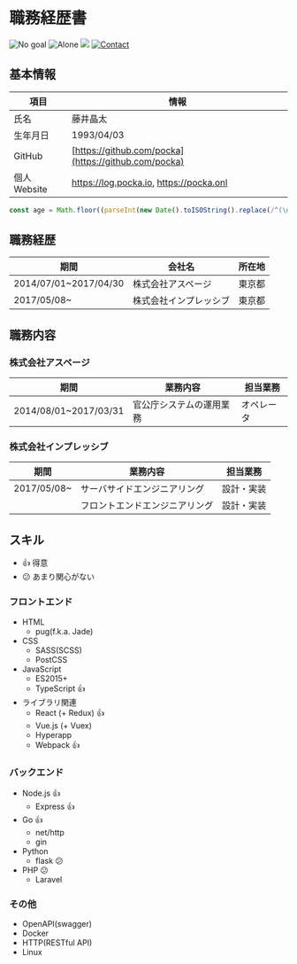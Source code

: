 # 職務経歴書

![No goal](https://img.shields.io/badge/career-building-yellow.svg)
![Alone](https://img.shields.io/badge/dependencies-none-brightgreen.svg)
[![](https://img.shields.io/badge/status-at%20impv-brightgreen.svg)](https://www.impv.co.jp/)
[![Contact](https://img.shields.io/badge/contact-email-brightgreen.svg)](mailto:pocka.moe@gmail.com)


## 基本情報

項目|情報
---|---
氏名|藤井晶太
生年月日|1993/04/03
GitHub|[https://github.com/pocka](https://github.com/pocka)
個人Website|<https://log.pocka.io>, <https://pocka.onl>

```ts
const age = Math.floor((parseInt(new Date().toISOString().replace(/^(\d{4})-(\d{2})-(\d{2}).*$/, '$1$2$3')) - parseInt('19930403')) / 10000)
```

## 職務経歴

期間|会社名|所在地
---|---|---
2014/07/01~2017/04/30|株式会社アスページ|東京都
2017/05/08~|株式会社インプレッシブ|東京都

## 職務内容

### 株式会社アスページ

期間|業務内容|担当業務
---|---|---|
2014/08/01~2017/03/31|官公庁システムの運用業務|オペレータ

### 株式会社インプレッシブ

期間|業務内容|担当業務
---|---|---|
2017/05/08~|サーバサイドエンジニアリング|設計・実装
||フロントエンドエンジニアリング|設計・実装


## スキル

- :+1: 得意
- :confused: あまり関心がない


### フロントエンド
+ HTML
  - pug(f.k.a. Jade)
+ CSS
  - SASS(SCSS)
  - PostCSS
+ JavaScript
  - ES2015+
  - TypeScript :+1:
+ ライブラリ関連
  - React (+ Redux) :+1:
  - Vue.js (+ Vuex)
  - Hyperapp
  - Webpack :+1:

### バックエンド

+ Node.js :+1:
  - Express :+1:
+ Go :+1:
  - net/http
  - gin
+ Python
  - flask :confused:
+ PHP :confused:
  - Laravel

### その他

+ OpenAPI(swagger)
+ Docker
+ HTTP(RESTful API)
+ Linux
